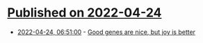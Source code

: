 # [Published on 2022-04-24](index.md)

* [2022-04-24, 06:51:00](https://news.ycombinator.com/item?id=31141836) - [Good genes are nice, but joy is better](https://news.harvard.edu/gazette/story/2017/04/over-nearly-80-years-harvard-study-has-been-showing-how-to-live-a-healthy-and-happy-life/)
